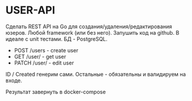 # USER-API
Cделать REST API на Go для создания/удаления/редактирования юзеров. Любой framework (или без него). Запушить код на github. В идеале с unit тестами. БД - PostgreSQL.
* POST /users - create user
* GET /user/<id> - get user
* PATCH /user/<id> - edit user



ID / Created генерим сами. Остальные - обязательны и валидируем на входе.

Результат завернуть в docker-compose